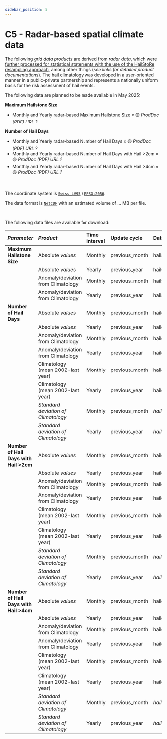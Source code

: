```yaml
---
sidebar_position: 5
---
```


# C5 - Radar-based spatial climate data
The following *grid data products* are derived from *radar data*, which were [further processed for statistical statements with the use of the HailStoRe resampling approach](https://www.meteoswiss.admin.ch/climate/the-climate-of-switzerland/hail-climatology/data-and-methods.html), among other things (*see links for detailed product documentation*s). The [hail climatology](https://www.meteoswiss.admin.ch/climate/the-climate-of-switzerland/hail-climatology.html) was developed in a user-oriented manner in a public-private partnership and represents a nationally uniform basis for the risk assessment of hail events.

The following data are planned to be made available in May 2025:

**Maximum Hailstone Size**
- Monthly and Yearly radar-based Maximum Hailstone Size « 🟡 *ProdDoc (PDF) URL ?*

**Number of Hail Days**
- Monthly and Yearly radar-based Number of Hail Days « 🟡 *ProdDoc (PDF) URL ?*
- Monthly and Yearly radar-based Number of Hail Days with Hail >2cm « 🟡 *ProdDoc (PDF) URL ?*
- Monthly and Yearly radar-based Number of Hail Days with Hail >4cm « 🟡 *ProdDoc (PDF) URL ?*

<br />

The coordinate system is [`Swiss LV95`](https://www.swisstopo.admin.ch/en/the-swiss-coordinates-system) / [`EPSG:2056`](https://epsg.io/2056). 

The data format is [`NetCDF`](https://www.unidata.ucar.edu/software/netcdf/) with an estimated volume of ... MB per file.

<br />

The following data files are available for download:

<!-- Bezeichnungen gemäss https://meteoswiss.atlassian.net/wiki/spaces/AK/pages/492699723/TABELLEN+3+und+4+Neue+KLIMAHAGELDATEN+-+Betrieb -->

| *Parameter*                            | *Product*                          | Time interval | Update cycle   | Data files (see STAC Assets)                                       |
|:---------------------------------------|:-----------------------------------|:------------- |:---------------|:-------------------------------------------------------------------|
| **Maximum Hailstone Size**             | Absolute *values*                  | Monthly       | previous_month | hailsizeM_ch01r.swiss.lv95        |
|                                        | Absolute *values*                  | Yearly        | previous_year  | hailsizeY_ch01r.swiss.lv95        |
|                                        | Anomaly/deviation from Climatology | Monthly       | previous_month | hailsizeanomM_ch01r.swiss.lv95    |
|                                        | Anomaly/deviation from Climatology | Yearly        | previous_year  | hailsizeanomY_ch01r.swiss.lv95    |
| **Number of Hail Days**                | Absolute *values*                  | Monthly       | previous_month | haildaysM_ch01r.swiss.lv95        |
|                                        | Absolute *values*                  | Yearly        | previous_year  | haildaysY_ch01r.swiss.lv95        |
|                                        | Anomaly/deviation from Climatology | Monthly       | previous_month | haildaysanomM_ch01r.swiss.lv95    |
|                                        | Anomaly/deviation from Climatology | Yearly        | previous_year  | haildaysanomY_ch01r.swiss.lv95    |
|                                        | Climatology (mean 2002-last year)  | Monthly       | previous_month | haildaysclimM_ch01r.swiss.lv95    |
|                                        | Climatology (mean 2002-last year)  | Yearly        | previous_year  | haildaysclimY_ch01r.swiss.lv95    |
|                                        | *Standard deviation of Climatology* | Monthly       | previous_month | *haildaysclimstdM_ch01r.swiss.lv95* |
|                                        | *Standard deviation of Climatology* | Yearly        | previous_year  | *haildaysclimstdY_ch01r.swiss.lv95* |
| **Number of Hail Days with Hail >2cm** | Absolute *values*                  | Monthly       | previous_month | haildays2cmM_ch01r.swiss.lv95        |
|                                        | Absolute *values*                  | Yearly        | previous_year  | haildays2cmY_ch01r.swiss.lv95        |
|                                        | Anomaly/deviation from Climatology | Monthly       | previous_month | haildays2cmanomM_ch01r.swiss.lv95    |
|                                        | Anomaly/deviation from Climatology | Yearly        | previous_year  | haildays2cmanomY_ch01r.swiss.lv95    |
|                                        | Climatology (mean 2002-last year)  | Monthly       | previous_month | haildays2cmclimM_ch01r.swiss.lv95    |
|                                        | Climatology (mean 2002-last year)  | Yearly        | previous_year  | haildays2cmclimY_ch01r.swiss.lv95    |
|                                        | *Standard deviation of Climatology* | Monthly       | previous_month | *haildays2cmclimstdM_ch01r.swiss.lv95* |
|                                        | *Standard deviation of Climatology* | Yearly        | previous_year  | *haildays2cmclimstdY_ch01r.swiss.lv95* |
| **Number of Hail Days with Hail >4cm** | Absolute *values*                  | Monthly       | previous_month | haildays4cmM_ch01r.swiss.lv95        |
|                                        | Absolute *values*                  | Yearly        | previous_year  | haildays4cmY_ch01r.swiss.lv95        |
|                                        | Anomaly/deviation from Climatology | Monthly       | previous_month | haildays4cmanomM_ch01r.swiss.lv95    |
|                                        | Anomaly/deviation from Climatology | Yearly        | previous_year  | haildays4cmanomY_ch01r.swiss.lv95    |
|                                        | Climatology (mean 2002-last year)  | Monthly       | previous_month | haildays4cmclimM_ch01r.swiss.lv95    |
|                                        | Climatology (mean 2002-last year)  | Yearly        | previous_year  | haildays4cmclimY_ch01r.swiss.lv95    |
|                                        | *Standard deviation of Climatology* | Monthly       | previous_month | *haildays4cmclimstdM_ch01r.swiss.lv95* |
|                                        | *Standard deviation of Climatology* | Yearly        | previous_year  | *haildays4cmclimstdY_ch01r.swiss.lv95* |

<!-- alle stdM, /Y weglassen -->
